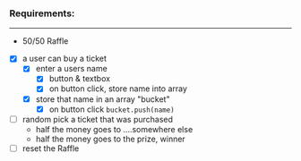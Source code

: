### Requirements: 
---
- 50/50 Raffle 

- [x] a user can buy a ticket
    - [x] enter a users name
        - [x] button & textbox
        - [x] on button click, store name into array
    - [x] store that name in an array "bucket"
        - [x] on button click `bucket.push(name)`
- [ ] random pick a ticket that was purchased 
    - half the money goes to ....somewhere else
    - half the money goes to the prize, winner
- [ ] reset the Raffle